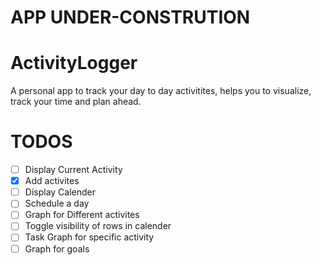 # APP UNDER-CONSTRUTION

# ActivityLogger
A personal app to track your day to day activitites, helps you to visualize, track your time and plan ahead. 

# TODOS

- [ ] Display Current Activity 
- [x] Add activites
- [ ] Display Calender 
- [ ] Schedule a day
- [ ] Graph for Different activites
- [ ] Toggle visibility of rows in calender
- [ ] Task Graph for specific activity
- [ ] Graph for goals